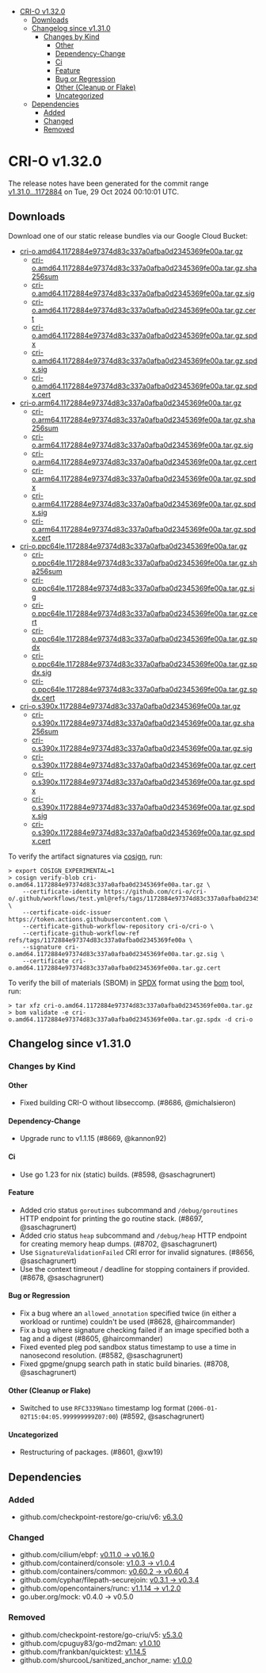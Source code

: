 - [CRI-O v1.32.0](#cri-o-v1320)
  - [Downloads](#downloads)
  - [Changelog since v1.31.0](#changelog-since-v1310)
    - [Changes by Kind](#changes-by-kind)
      - [Other](#other)
      - [Dependency-Change](#dependency-change)
      - [Ci](#ci)
      - [Feature](#feature)
      - [Bug or Regression](#bug-or-regression)
      - [Other (Cleanup or Flake)](#other-cleanup-or-flake)
      - [Uncategorized](#uncategorized)
  - [Dependencies](#dependencies)
    - [Added](#added)
    - [Changed](#changed)
    - [Removed](#removed)

# CRI-O v1.32.0

The release notes have been generated for the commit range
[v1.31.0...1172884](https://github.com/cri-o/cri-o/compare/v1.31.0...v1.32.0) on Tue, 29 Oct 2024 00:10:01 UTC.

## Downloads

Download one of our static release bundles via our Google Cloud Bucket:

- [cri-o.amd64.1172884e97374d83c337a0afba0d2345369fe00a.tar.gz](https://storage.googleapis.com/cri-o/artifacts/cri-o.amd64.1172884e97374d83c337a0afba0d2345369fe00a.tar.gz)
  - [cri-o.amd64.1172884e97374d83c337a0afba0d2345369fe00a.tar.gz.sha256sum](https://storage.googleapis.com/cri-o/artifacts/cri-o.amd64.1172884e97374d83c337a0afba0d2345369fe00a.tar.gz.sha256sum)
  - [cri-o.amd64.1172884e97374d83c337a0afba0d2345369fe00a.tar.gz.sig](https://storage.googleapis.com/cri-o/artifacts/cri-o.amd64.1172884e97374d83c337a0afba0d2345369fe00a.tar.gz.sig)
  - [cri-o.amd64.1172884e97374d83c337a0afba0d2345369fe00a.tar.gz.cert](https://storage.googleapis.com/cri-o/artifacts/cri-o.amd64.1172884e97374d83c337a0afba0d2345369fe00a.tar.gz.cert)
  - [cri-o.amd64.1172884e97374d83c337a0afba0d2345369fe00a.tar.gz.spdx](https://storage.googleapis.com/cri-o/artifacts/cri-o.amd64.1172884e97374d83c337a0afba0d2345369fe00a.tar.gz.spdx)
  - [cri-o.amd64.1172884e97374d83c337a0afba0d2345369fe00a.tar.gz.spdx.sig](https://storage.googleapis.com/cri-o/artifacts/cri-o.amd64.1172884e97374d83c337a0afba0d2345369fe00a.tar.gz.spdx.sig)
  - [cri-o.amd64.1172884e97374d83c337a0afba0d2345369fe00a.tar.gz.spdx.cert](https://storage.googleapis.com/cri-o/artifacts/cri-o.amd64.1172884e97374d83c337a0afba0d2345369fe00a.tar.gz.spdx.cert)
- [cri-o.arm64.1172884e97374d83c337a0afba0d2345369fe00a.tar.gz](https://storage.googleapis.com/cri-o/artifacts/cri-o.arm64.1172884e97374d83c337a0afba0d2345369fe00a.tar.gz)
  - [cri-o.arm64.1172884e97374d83c337a0afba0d2345369fe00a.tar.gz.sha256sum](https://storage.googleapis.com/cri-o/artifacts/cri-o.arm64.1172884e97374d83c337a0afba0d2345369fe00a.tar.gz.sha256sum)
  - [cri-o.arm64.1172884e97374d83c337a0afba0d2345369fe00a.tar.gz.sig](https://storage.googleapis.com/cri-o/artifacts/cri-o.arm64.1172884e97374d83c337a0afba0d2345369fe00a.tar.gz.sig)
  - [cri-o.arm64.1172884e97374d83c337a0afba0d2345369fe00a.tar.gz.cert](https://storage.googleapis.com/cri-o/artifacts/cri-o.arm64.1172884e97374d83c337a0afba0d2345369fe00a.tar.gz.cert)
  - [cri-o.arm64.1172884e97374d83c337a0afba0d2345369fe00a.tar.gz.spdx](https://storage.googleapis.com/cri-o/artifacts/cri-o.arm64.1172884e97374d83c337a0afba0d2345369fe00a.tar.gz.spdx)
  - [cri-o.arm64.1172884e97374d83c337a0afba0d2345369fe00a.tar.gz.spdx.sig](https://storage.googleapis.com/cri-o/artifacts/cri-o.arm64.1172884e97374d83c337a0afba0d2345369fe00a.tar.gz.spdx.sig)
  - [cri-o.arm64.1172884e97374d83c337a0afba0d2345369fe00a.tar.gz.spdx.cert](https://storage.googleapis.com/cri-o/artifacts/cri-o.arm64.1172884e97374d83c337a0afba0d2345369fe00a.tar.gz.spdx.cert)
- [cri-o.ppc64le.1172884e97374d83c337a0afba0d2345369fe00a.tar.gz](https://storage.googleapis.com/cri-o/artifacts/cri-o.ppc64le.1172884e97374d83c337a0afba0d2345369fe00a.tar.gz)
  - [cri-o.ppc64le.1172884e97374d83c337a0afba0d2345369fe00a.tar.gz.sha256sum](https://storage.googleapis.com/cri-o/artifacts/cri-o.ppc64le.1172884e97374d83c337a0afba0d2345369fe00a.tar.gz.sha256sum)
  - [cri-o.ppc64le.1172884e97374d83c337a0afba0d2345369fe00a.tar.gz.sig](https://storage.googleapis.com/cri-o/artifacts/cri-o.ppc64le.1172884e97374d83c337a0afba0d2345369fe00a.tar.gz.sig)
  - [cri-o.ppc64le.1172884e97374d83c337a0afba0d2345369fe00a.tar.gz.cert](https://storage.googleapis.com/cri-o/artifacts/cri-o.ppc64le.1172884e97374d83c337a0afba0d2345369fe00a.tar.gz.cert)
  - [cri-o.ppc64le.1172884e97374d83c337a0afba0d2345369fe00a.tar.gz.spdx](https://storage.googleapis.com/cri-o/artifacts/cri-o.ppc64le.1172884e97374d83c337a0afba0d2345369fe00a.tar.gz.spdx)
  - [cri-o.ppc64le.1172884e97374d83c337a0afba0d2345369fe00a.tar.gz.spdx.sig](https://storage.googleapis.com/cri-o/artifacts/cri-o.ppc64le.1172884e97374d83c337a0afba0d2345369fe00a.tar.gz.spdx.sig)
  - [cri-o.ppc64le.1172884e97374d83c337a0afba0d2345369fe00a.tar.gz.spdx.cert](https://storage.googleapis.com/cri-o/artifacts/cri-o.ppc64le.1172884e97374d83c337a0afba0d2345369fe00a.tar.gz.spdx.cert)
- [cri-o.s390x.1172884e97374d83c337a0afba0d2345369fe00a.tar.gz](https://storage.googleapis.com/cri-o/artifacts/cri-o.s390x.1172884e97374d83c337a0afba0d2345369fe00a.tar.gz)
  - [cri-o.s390x.1172884e97374d83c337a0afba0d2345369fe00a.tar.gz.sha256sum](https://storage.googleapis.com/cri-o/artifacts/cri-o.s390x.1172884e97374d83c337a0afba0d2345369fe00a.tar.gz.sha256sum)
  - [cri-o.s390x.1172884e97374d83c337a0afba0d2345369fe00a.tar.gz.sig](https://storage.googleapis.com/cri-o/artifacts/cri-o.s390x.1172884e97374d83c337a0afba0d2345369fe00a.tar.gz.sig)
  - [cri-o.s390x.1172884e97374d83c337a0afba0d2345369fe00a.tar.gz.cert](https://storage.googleapis.com/cri-o/artifacts/cri-o.s390x.1172884e97374d83c337a0afba0d2345369fe00a.tar.gz.cert)
  - [cri-o.s390x.1172884e97374d83c337a0afba0d2345369fe00a.tar.gz.spdx](https://storage.googleapis.com/cri-o/artifacts/cri-o.s390x.1172884e97374d83c337a0afba0d2345369fe00a.tar.gz.spdx)
  - [cri-o.s390x.1172884e97374d83c337a0afba0d2345369fe00a.tar.gz.spdx.sig](https://storage.googleapis.com/cri-o/artifacts/cri-o.s390x.1172884e97374d83c337a0afba0d2345369fe00a.tar.gz.spdx.sig)
  - [cri-o.s390x.1172884e97374d83c337a0afba0d2345369fe00a.tar.gz.spdx.cert](https://storage.googleapis.com/cri-o/artifacts/cri-o.s390x.1172884e97374d83c337a0afba0d2345369fe00a.tar.gz.spdx.cert)

To verify the artifact signatures via [cosign](https://github.com/sigstore/cosign), run:

```console
> export COSIGN_EXPERIMENTAL=1
> cosign verify-blob cri-o.amd64.1172884e97374d83c337a0afba0d2345369fe00a.tar.gz \
    --certificate-identity https://github.com/cri-o/cri-o/.github/workflows/test.yml@refs/tags/1172884e97374d83c337a0afba0d2345369fe00a \
    --certificate-oidc-issuer https://token.actions.githubusercontent.com \
    --certificate-github-workflow-repository cri-o/cri-o \
    --certificate-github-workflow-ref refs/tags/1172884e97374d83c337a0afba0d2345369fe00a \
    --signature cri-o.amd64.1172884e97374d83c337a0afba0d2345369fe00a.tar.gz.sig \
    --certificate cri-o.amd64.1172884e97374d83c337a0afba0d2345369fe00a.tar.gz.cert
```

To verify the bill of materials (SBOM) in [SPDX](https://spdx.org) format using the [bom](https://sigs.k8s.io/bom) tool, run:

```console
> tar xfz cri-o.amd64.1172884e97374d83c337a0afba0d2345369fe00a.tar.gz
> bom validate -e cri-o.amd64.1172884e97374d83c337a0afba0d2345369fe00a.tar.gz.spdx -d cri-o
```

## Changelog since v1.31.0

### Changes by Kind

#### Other
 - Fixed building CRI-O without libseccomp. (#8686, @michalsieron)

#### Dependency-Change
 - Upgrade runc to v1.1.15 (#8669, @kannon92)

#### Ci
 - Use go 1.23 for nix (static) builds. (#8598, @saschagrunert)

#### Feature
 - Added crio status `goroutines` subcommand and `/debug/goroutines` HTTP endpoint for printing the go routine stack. (#8697, @saschagrunert)
 - Added crio status `heap` subcommand and `/debug/heap` HTTP endpoint for creating memory heap dumps. (#8702, @saschagrunert)
 - Use `SignatureValidationFailed` CRI error for invalid signatures. (#8656, @saschagrunert)
 - Use the context timeout / deadline for stopping containers if provided. (#8678, @saschagrunert)

#### Bug or Regression
 - Fix a bug where an `allowed_annotation` specified twice (in either a workload or runtime) couldn't be used (#8628, @haircommander)
 - Fix a bug where signature checking failed if an image specified both a tag and a digest (#8605, @haircommander)
 - Fixed evented pleg pod sandbox status timestamp to use a time in nanosecond resolution. (#8582, @saschagrunert)
 - Fixed gpgme/gnupg search path in static build binaries. (#8708, @saschagrunert)

#### Other (Cleanup or Flake)
 - Switched to use `RFC3339Nano` timestamp log format (`2006-01-02T15:04:05.999999999Z07:00`) (#8592, @saschagrunert)

#### Uncategorized
 - Restructuring of packages. (#8601, @xw19)

## Dependencies

### Added
- github.com/checkpoint-restore/go-criu/v6: [v6.3.0](https://github.com/checkpoint-restore/go-criu/tree/v6.3.0)

### Changed
- github.com/cilium/ebpf: [v0.11.0 → v0.16.0](https://github.com/cilium/ebpf/compare/v0.11.0...v0.16.0)
- github.com/containerd/console: [v1.0.3 → v1.0.4](https://github.com/containerd/console/compare/v1.0.3...v1.0.4)
- github.com/containers/common: [v0.60.2 → v0.60.4](https://github.com/containers/common/compare/v0.60.2...v0.60.4)
- github.com/cyphar/filepath-securejoin: [v0.3.1 → v0.3.4](https://github.com/cyphar/filepath-securejoin/compare/v0.3.1...v0.3.4)
- github.com/opencontainers/runc: [v1.1.14 → v1.2.0](https://github.com/opencontainers/runc/compare/v1.1.14...v1.2.0)
- go.uber.org/mock: v0.4.0 → v0.5.0

### Removed
- github.com/checkpoint-restore/go-criu/v5: [v5.3.0](https://github.com/checkpoint-restore/go-criu/tree/v5.3.0)
- github.com/cpuguy83/go-md2man: [v1.0.10](https://github.com/cpuguy83/go-md2man/tree/v1.0.10)
- github.com/frankban/quicktest: [v1.14.5](https://github.com/frankban/quicktest/tree/v1.14.5)
- github.com/shurcooL/sanitized_anchor_name: [v1.0.0](https://github.com/shurcooL/sanitized_anchor_name/tree/v1.0.0)
